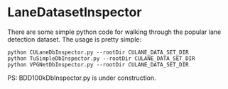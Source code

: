 # LaneDatasetInspector
There are some simple python code for walking through the popular lane detection dataset. The usage is pretty simple:

```
python CULaneDbInspector.py --rootDir CULANE_DATA_SET_DIR
python TuSimpleDbInspector.py --rootDir CULANE_DATA_SET_DIR 
python VPGNetDbInspector.py --rootDir CULANE_DATA_SET_DIR
```

PS: BDD100kDbInspector.py is under construction.
